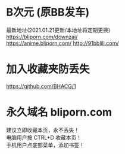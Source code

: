 # B次元 (原BB发车)
最新地址(2021.01.21更新/本地址将定期更换)  
https://bliporn.com/downzai/  
https://anime.bliporn.com/
http://91bblili.com/

# 加入收藏夹防丢失
https://github.com/BHACG/1

# 永久域名 bliporn.com
建议立即收藏本页，永不丢失！  
电脑用户按 CTRL+D 收藏本页！  
手机用户点底部菜单，添加书签！  
